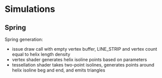 # Simulations

## Spring

Spring generation:
- issue draw call with empty vertex buffer, LINE_STRIP and vertex count equal to helix length density
- vertex shader generates helix isoline points based on parameters
- tessellation shader takes two-point isolines, generates points around helix isoline beg and end, and emits triangles